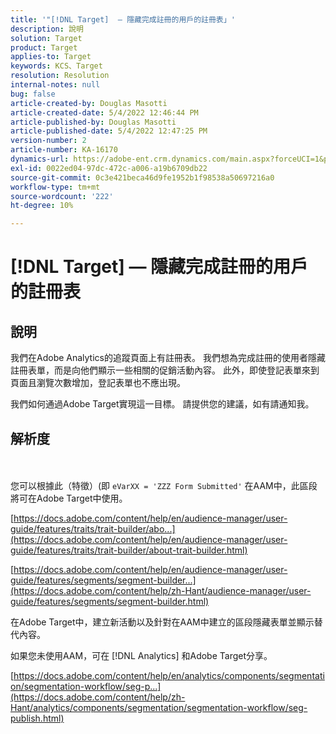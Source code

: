 ```yaml
---
title: '"[!DNL Target]  — 隱藏完成註冊的用戶的註冊表」'
description: 說明
solution: Target
product: Target
applies-to: Target
keywords: KCS、Target
resolution: Resolution
internal-notes: null
bug: false
article-created-by: Douglas Masotti
article-created-date: 5/4/2022 12:46:44 PM
article-published-by: Douglas Masotti
article-published-date: 5/4/2022 12:47:25 PM
version-number: 2
article-number: KA-16170
dynamics-url: https://adobe-ent.crm.dynamics.com/main.aspx?forceUCI=1&pagetype=entityrecord&etn=knowledgearticle&id=6049f73b-a8cb-ec11-a7b6-6045bd00d7cd
exl-id: 0022ed04-97dc-472c-a006-a19b6709db22
source-git-commit: 0c3e421beca46d9fe1952b1f98538a50697216a0
workflow-type: tm+mt
source-wordcount: '222'
ht-degree: 10%

---
```


# [!DNL Target]  — 隱藏完成註冊的用戶的註冊表

## 說明


我們在Adobe Analytics的追蹤頁面上有註冊表。 我們想為完成註冊的使用者隱藏註冊表單，而是向他們顯示一些相關的促銷活動內容。 此外，即使登記表單來到頁面且瀏覽次數增加，登記表單也不應出現。

我們如何通過Adobe Target實現這一目標。 請提供您的建議，如有請通知我。


## 解析度

 <br><br>
您可以根據此（特徵）(即 `eVarXX = 'ZZZ Form Submitted'` 在AAM中，此區段將可在Adobe Target中使用。

[https://docs.adobe.com/content/help/en/audience-manager/user-guide/features/traits/trait-builder/abo...](https://docs.adobe.com/content/help/en/audience-manager/user-guide/features/traits/trait-builder/about-trait-builder.html)

[https://docs.adobe.com/content/help/en/audience-manager/user-guide/features/segments/segment-builder...](https://docs.adobe.com/content/help/zh-Hant/audience-manager/user-guide/features/segments/segment-builder.html)

在Adobe Target中，建立新活動以及針對在AAM中建立的區段隱藏表單並顯示替代內容。



如果您未使用AAM，可在 [!DNL Analytics] 和Adobe Target分享。

[https://docs.adobe.com/content/help/en/analytics/components/segmentation/segmentation-workflow/seg-p...](https://docs.adobe.com/content/help/zh-Hant/analytics/components/segmentation/segmentation-workflow/seg-publish.html)
